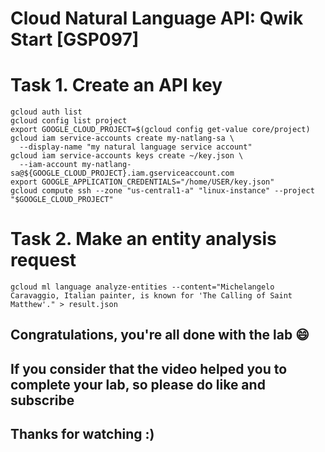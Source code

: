 
# Cloud Natural Language API: Qwik Start [GSP097]

# Task 1. Create an API key

```
gcloud auth list
gcloud config list project
export GOOGLE_CLOUD_PROJECT=$(gcloud config get-value core/project)
gcloud iam service-accounts create my-natlang-sa \
  --display-name "my natural language service account"
gcloud iam service-accounts keys create ~/key.json \
  --iam-account my-natlang-sa@${GOOGLE_CLOUD_PROJECT}.iam.gserviceaccount.com
export GOOGLE_APPLICATION_CREDENTIALS="/home/USER/key.json"
gcloud compute ssh --zone "us-central1-a" "linux-instance" --project "$GOOGLE_CLOUD_PROJECT"

```

# Task 2. Make an entity analysis request

```
gcloud ml language analyze-entities --content="Michelangelo Caravaggio, Italian painter, is known for 'The Calling of Saint Matthew'." > result.json
```


## Congratulations, you're all done with the lab 😄
## If you consider that the video helped you to complete your lab, so please do like and subscribe
## Thanks for watching :)




